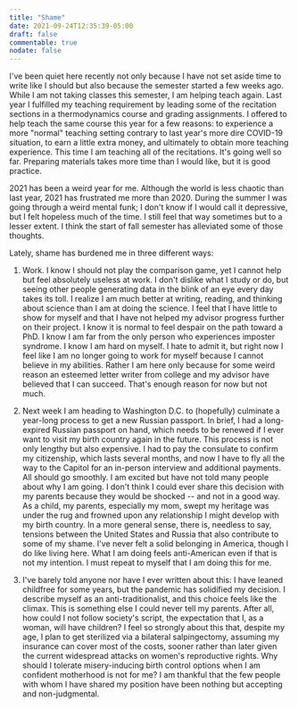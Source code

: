```yaml
--- 
title: "Shame" 
date: 2021-09-24T12:35:39-05:00 
draft: false 
commentable: true 
nodate: false 
--- 
```

I've been quiet here recently not only because I have not set aside time to write like I should but also because the semester 
started a few weeks ago. While I am not taking classes this semester, I am helping teach again. Last year I 
fulfilled my teaching requirement by leading some of the recitation sections in a thermodynamics course and grading 
assignments. I offered to help teach the same course this year for a few reasons: to experience a more "normal" 
teaching setting contrary to last year's more dire COVID-19 situation, to earn a little extra money, and ultimately 
to obtain more teaching experience. This time I am teaching all of the recitations. It's going well so far. 
Preparing materials takes more time than I would like, but it is good practice.

2021 has been a weird year for me. Although the world is less chaotic than last year, 2021 has frustrated me more 
than 2020. During the summer I was going through a weird mental funk; I don't know if I would call it depressive, 
but I felt hopeless much of the time. I still feel that way sometimes but to a lesser extent. I think the start of 
fall semester has alleviated some of those thoughts.

Lately, shame has burdened me in three different ways:

1. Work. I know I should not play the comparison game, yet I cannot help but feel absolutely useless at work. I 
don't dislike what I study or do, but seeing other people generating data in the blink of an eye every day takes 
its toll. I realize I am much better at writing, reading, and thinking about science than I am at doing the 
science. I feel that I have little to show for myself and that I have not helped my advisor progress further on 
their project. I know it is normal to feel despair on the path toward a PhD. I know I am far from the only person 
who experiences imposter syndrome. I know I am hard on myself. I hate to admit it, but right now I feel like I am 
no longer going to work for myself because I cannot believe in my abilities. Rather I am here only because for some 
weird reason an esteemed letter writer from college and my advisor have believed that I can succeed. That's enough 
reason for now but not much.

2. Next week I am heading to Washington D.C. to (hopefully) culminate a year-long process to get a new Russian 
passport. In brief, I had a long-expired Russian passport on hand, which needs to be renewed if I ever want to 
visit my birth country again in the future. This process is not only lengthy but also expensive. I had to pay the 
consulate to confirm my citizenship, which lasts several months, and now I have to fly all the way to the Capitol 
for an in-person interview and additional payments. All should go smoothly. I am excited but have not told many 
people about why I am going. I don't think I could ever share this decision with my parents because they would be 
shocked -- and not in a good way. As a child, my parents, especially my mom, swept my heritage was under the rug 
and frowned upon any relationship I might develop with my birth country. In a more general sense, there is, 
needless to say, tensions between the United States and Russia that also contribute to some of my shame. I've never 
felt a solid belonging in America, though I do like living here. What I am doing feels anti-American even if that 
is not my intention. I must repeat to myself that I am doing this for me.

3. I've barely told anyone nor have I ever written about this: I have leaned childfree for some years, but the 
pandemic has solidified my decision. I describe myself as an anti-traditionalist, and this choice feels like the 
climax. This is something else I could never tell my parents. After all, how could I not follow society's script, 
the expectation that I, as a woman, will have children? I feel so strongly about this that, despite my age, I plan 
to get sterilized via a bilateral salpingectomy, assuming my insurance can cover most of the costs, sooner rather 
than later given the current widespread attacks on women's reproductive rights. Why should I tolerate 
misery-inducing birth control options when I am confident motherhood is not for me? I am thankful that the few 
people with whom I have shared my position have been nothing but accepting and non-judgmental.

